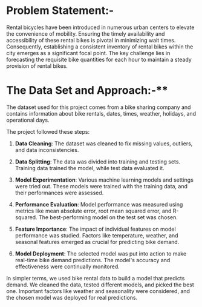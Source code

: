 # Problem Statement:- 
Rental bicycles have been introduced in numerous urban centers to elevate the convenience of mobility. Ensuring the timely availability and accessibility of these rental bikes is pivotal in minimizing wait times. Consequently, establishing a consistent inventory of rental bikes within the city emerges as a significant focal point. The key challenge lies in forecasting the requisite bike quantities for each hour to maintain a steady provision of rental bikes.

# The Data Set and Approach:-**

The dataset used for this project comes from a bike sharing company and contains information about bike rentals, dates, times, weather, holidays, and operational days.

The project followed these steps:

1. **Data Cleaning**: The dataset was cleaned to fix missing values, outliers, and data inconsistencies.

2. **Data Splitting**: The data was divided into training and testing sets. Training data trained the model, while test data evaluated it.

3. **Model Experimentation**: Various machine learning models and settings were tried out. These models were trained with the training data, and their performances were assessed.

4. **Performance Evaluation**: Model performance was measured using metrics like mean absolute error, root mean squared error, and R-squared. The best-performing model on the test set was chosen.

5. **Feature Importance**: The impact of individual features on model performance was studied. Factors like temperature, weather, and seasonal features emerged as crucial for predicting bike demand.

6. **Model Deployment**: The selected model was put into action to make real-time bike demand predictions. The model's accuracy and effectiveness were continually monitored.

In simpler terms, we used bike rental data to build a model that predicts demand. We cleaned the data, tested different models, and picked the best one. Important factors like weather and seasonality were considered, and the chosen model was deployed for real predictions.